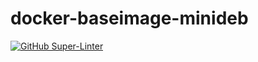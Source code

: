 # docker-baseimage-minideb

[![GitHub Super-Linter](https://github.com/dsavell/docker-baseimage-minideb/workflows/Docker%20Validate/badge.svg)](https://github.com/marketplace/actions/super-linter)
